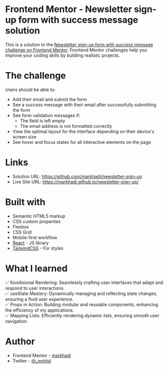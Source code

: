# Frontend Mentor - Newsletter sign-up form with success message solution

This is a solution to the [Newsletter sign-up form with success message challenge on Frontend Mentor](https://www.frontendmentor.io/challenges/newsletter-signup-form-with-success-message-3FC1AZbNrv). Frontend Mentor challenges help you improve your coding skills by building realistic projects.

# The challenge

Users should be able to:

- Add their email and submit the form
- See a success message with their email after successfully submitting the form
- See form validation messages if:
  - The field is left empty
  - The email address is not formatted correctly
- View the optimal layout for the interface depending on their device's screen size
- See hover and focus states for all interactive elements on the page

# Links

- Solution URL: https://github.com/markhadi/newsletter-sign-up
- Live Site URL: https://markhadi.github.io/newsletter-sign-up/

# Built with

- Semantic HTML5 markup
- CSS custom properties
- Flexbox
- CSS Grid
- Mobile-first workflow
- [React](https://reactjs.org/) - JS library
- [TailwindCSS](https://tailwindcss.com/) - For styles

# What I learned

✅ Kondisional Rendering: Seamlessly crafting user interfaces that adapt and respond to user interactions. <br/>
✅ useState Mastery: Dynamically managing and reflecting state changes, ensuring a fluid user experience. <br/>
✅ Props in Action: Building modular and reusable components, enhancing the efficiency of my applications. <br/>
✅ Mapping Lists: Efficiently rendering dynamic lists, ensuring smooth user navigation.

# Author

- Frontend Mentor - [markhadi](https://www.frontendmentor.io/profile/markhadi)
- Twitter - [@\_mrkhd](https://www.twitter.com/_mrkhd)
